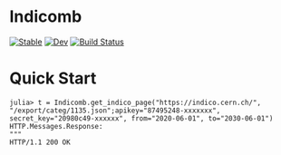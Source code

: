 # Indicomb

[![Stable](https://img.shields.io/badge/docs-stable-blue.svg)](https://Moelf.github.io/Indicomb.jl/stable)
[![Dev](https://img.shields.io/badge/docs-dev-blue.svg)](https://Moelf.github.io/Indicomb.jl/dev)
[![Build Status](https://github.com/Moelf/Indicomb.jl/workflows/CI/badge.svg)](https://github.com/Moelf/Indicomb.jl/actions)

# Quick Start
```
julia> t = Indicomb.get_indico_page("https://indico.cern.ch/", "/export/categ/1135.json";apikey="87495248-xxxxxxx", secret_key="20980c49-xxxxxx", from="2020-06-01", to="2030-06-01")
HTTP.Messages.Response:
"""
HTTP/1.1 200 OK
```
